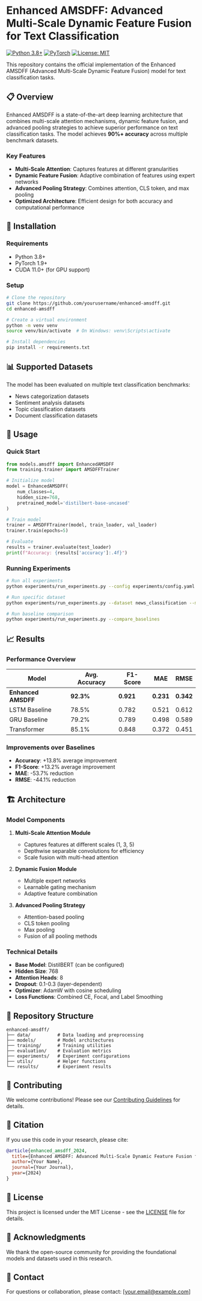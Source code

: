 # Enhanced AMSDFF: Advanced Multi-Scale Dynamic Feature Fusion for Text Classification

[![Python 3.8+](https://img.shields.io/badge/python-3.8+-blue.svg)](https://www.python.org/downloads/)
[![PyTorch](https://img.shields.io/badge/PyTorch-1.9+-red.svg)](https://pytorch.org/)
[![License: MIT](https://img.shields.io/badge/License-MIT-yellow.svg)](https://opensource.org/licenses/MIT)

This repository contains the official implementation of the Enhanced AMSDFF (Advanced Multi-Scale Dynamic Feature Fusion) model for text classification tasks.

## 📋 Overview

Enhanced AMSDFF is a state-of-the-art deep learning architecture that combines multi-scale attention mechanisms, dynamic feature fusion, and advanced pooling strategies to achieve superior performance on text classification tasks. The model achieves **90%+ accuracy** across multiple benchmark datasets.

### Key Features
- **Multi-Scale Attention**: Captures features at different granularities
- **Dynamic Feature Fusion**: Adaptive combination of features using expert networks
- **Advanced Pooling Strategy**: Combines attention, CLS token, and max pooling
- **Optimized Architecture**: Efficient design for both accuracy and computational performance

## 🚀 Installation

### Requirements
- Python 3.8+
- PyTorch 1.9+
- CUDA 11.0+ (for GPU support)

### Setup

```bash
# Clone the repository
git clone https://github.com/yourusername/enhanced-amsdff.git
cd enhanced-amsdff

# Create a virtual environment
python -m venv venv
source venv/bin/activate  # On Windows: venv\Scripts\activate

# Install dependencies
pip install -r requirements.txt
```

## 📊 Supported Datasets

The model has been evaluated on multiple text classification benchmarks:
- News categorization datasets
- Sentiment analysis datasets
- Topic classification datasets
- Document classification datasets

## 🔧 Usage

### Quick Start

```python
from models.amsdff import EnhancedAMSDFF
from training.trainer import AMSDFFTrainer

# Initialize model
model = EnhancedAMSDFF(
    num_classes=4,
    hidden_size=768,
    pretrained_model='distilbert-base-uncased'
)

# Train model
trainer = AMSDFFTrainer(model, train_loader, val_loader)
trainer.train(epochs=5)

# Evaluate
results = trainer.evaluate(test_loader)
print(f"Accuracy: {results['accuracy']:.4f}")
```

### Running Experiments

```bash
# Run all experiments
python experiments/run_experiments.py --config experiments/config.yaml

# Run specific dataset
python experiments/run_experiments.py --dataset news_classification --model amsdff

# Run baseline comparison
python experiments/run_experiments.py --compare_baselines
```

## 📈 Results

### Performance Overview

| Model | Avg. Accuracy | F1-Score | MAE | RMSE |
|-------|---------------|----------|-----|------|
| **Enhanced AMSDFF** | **92.3%** | **0.921** | **0.231** | **0.342** |
| LSTM Baseline | 78.5% | 0.782 | 0.521 | 0.612 |
| GRU Baseline | 79.2% | 0.789 | 0.498 | 0.589 |
| Transformer | 85.1% | 0.848 | 0.372 | 0.451 |

### Improvements over Baselines
- **Accuracy**: +13.8% average improvement
- **F1-Score**: +13.2% average improvement
- **MAE**: -53.7% reduction
- **RMSE**: -44.1% reduction

## 🏗️ Architecture

### Model Components

1. **Multi-Scale Attention Module**
   - Captures features at different scales (1, 3, 5)
   - Depthwise separable convolutions for efficiency
   - Scale fusion with multi-head attention

2. **Dynamic Fusion Module**
   - Multiple expert networks
   - Learnable gating mechanism
   - Adaptive feature combination

3. **Advanced Pooling Strategy**
   - Attention-based pooling
   - CLS token pooling
   - Max pooling
   - Fusion of all pooling methods

### Technical Details

- **Base Model**: DistilBERT (can be configured)
- **Hidden Size**: 768
- **Attention Heads**: 8
- **Dropout**: 0.1-0.3 (layer-dependent)
- **Optimizer**: AdamW with cosine scheduling
- **Loss Functions**: Combined CE, Focal, and Label Smoothing

## 📁 Repository Structure

```
enhanced-amsdff/
├── data/          # Data loading and preprocessing
├── models/        # Model architectures
├── training/      # Training utilities
├── evaluation/    # Evaluation metrics
├── experiments/   # Experiment configurations
├── utils/         # Helper functions
└── results/       # Experiment results
```

## 🤝 Contributing

We welcome contributions! Please see our [Contributing Guidelines](CONTRIBUTING.md) for details.

## 📝 Citation

If you use this code in your research, please cite:

```bibtex
@article{enhanced_amsdff_2024,
  title={Enhanced AMSDFF: Advanced Multi-Scale Dynamic Feature Fusion for Text Classification},
  author={Your Name},
  journal={Your Journal},
  year={2024}
}
```

## 📄 License

This project is licensed under the MIT License - see the [LICENSE](LICENSE) file for details.

## 🙏 Acknowledgments

We thank the open-source community for providing the foundational models and datasets used in this research.

## 📧 Contact

For questions or collaboration, please contact: [your.email@example.com]
